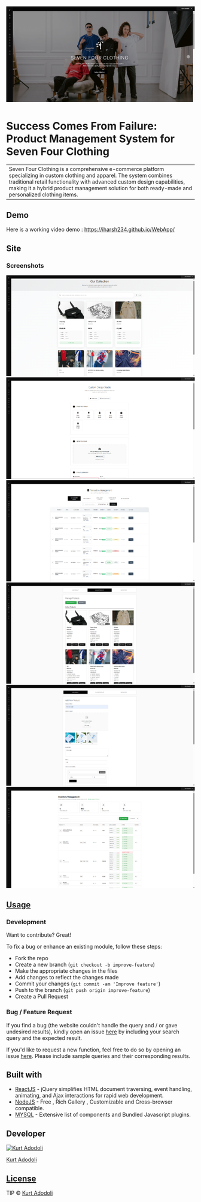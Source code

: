# ![WebApp](https://github.com/kurtadodoli/sevenfour/blob/main/client/src/assets/images/sfc-sample.png)
# Success Comes From Failure: Product Management System for Seven Four Clothing
<table>
<tr>
<td>
  Seven Four Clothing is a comprehensive e-commerce platform specializing in custom clothing and apparel. The system combines traditional retail functionality with advanced custom design capabilities, making it a hybrid product management solution for both ready-made and personalized clothing items.
</td>
</tr>
</table>


## Demo
Here is a working video demo :  https://iharsh234.github.io/WebApp/


## Site

### Screenshots


![](https://github.com/kurtadodoli/sevenfour/blob/main/client/src/assets/images/sfc-sample1.png)
![](https://github.com/kurtadodoli/sevenfour/blob/main/client/src/assets/images/sfc-sample2.png)
![](https://github.com/kurtadodoli/sevenfour/blob/main/client/src/assets/images/sfc-sample3.png)
![](https://github.com/kurtadodoli/sevenfour/blob/main/client/src/assets/images/sfc-sample4.png)
![](https://github.com/kurtadodoli/sevenfour/blob/main/client/src/assets/images/sfc-sample5.png)
![](https://github.com/kurtadodoli/sevenfour/blob/main/client/src/assets/images/sfc-sample6.png)




## [Usage](https://iharsh234.github.io/WebApp/) 

### Development
Want to contribute? Great!

To fix a bug or enhance an existing module, follow these steps:

- Fork the repo
- Create a new branch (`git checkout -b improve-feature`)
- Make the appropriate changes in the files
- Add changes to reflect the changes made
- Commit your changes (`git commit -am 'Improve feature'`)
- Push to the branch (`git push origin improve-feature`)
- Create a Pull Request 

### Bug / Feature Request

If you find a bug (the website couldn't handle the query and / or gave undesired results), kindly open an issue [here](https://github.com/iharsh234/WebApp/issues/new) by including your search query and the expected result.

If you'd like to request a new function, feel free to do so by opening an issue [here](https://github.com/iharsh234/WebApp/issues/new). Please include sample queries and their corresponding results.


## Built with 

- [ReactJS](https://react.dev/learn/installation) - jQuery simplifies HTML document traversing, event handling, animating, and Ajax interactions for rapid web development.
- [NodeJS](https://nodejs.org/en/download) - Free , Rich Gallery , Customizable and Cross-browser compatible.
- [MYSQL](http://getbootstrap.com/) - Extensive list of components and  Bundled Javascript plugins.




## Developer

[![Kurt Adodoli](https://avatars.githubusercontent.com/u/152001397?v=4)](https://github.com/kurtadodoli) 

[Kurt Adodoli](https://github.com/kurtadodoli) 

## [License](https://github.com/kurtadodoli)

TIP © [Kurt Adodoli](https://github.com/kurtadodoli)


